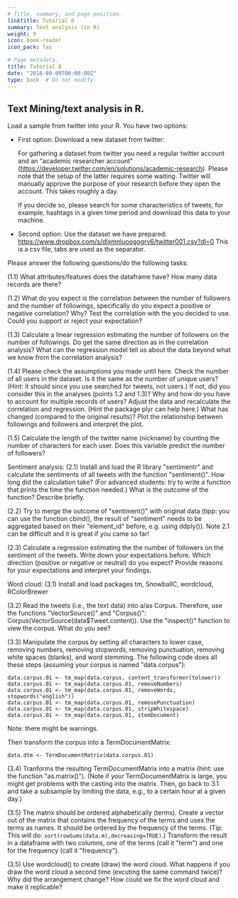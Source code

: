 ```yaml
---
# Title, summary, and page position.
linktitle: Tutorial 8
summary: Text analysis (in R)
weight: 9
icon: book-reader
icon_pack: fas

# Page metadata.
title: Tutorial 8
date: "2018-09-09T00:00:00Z"
type: book  # Do not modify.
---
```


## Text Mining/text analysis in R.

Load a sample from twitter into your R. You have two options:
* First option: Download a new dataset from twitter:

  For gathering a dataset from twitter you need a regular twitter account and an "academic researcher account" (https://developer.twitter.com/en/solutions/academic-research). Please note that the setup of the latter requires some waiting. Twitter will manually approve the purpose of your research before they open the account. This takes roughly a day.
  
  If you decide so, please search for some characteristics of tweets, for example, hashtags in a given time period and download this data to your machine.

* Second option: Use the dataset we have prepared: https://www.dropbox.com/s/dlxmnluoogogrv6/twitter001.csv?dl=0 
  This is a csv file, tabs are used as the separator.

Please answer the following questions/do the following tasks:

(1.1) What attributes/features does the dataframe have? How many data records are there?

(1.2) What do you expect is the correlation between the number of followers and the number of followings, specifically do you expect a positive or negative correlation? Why? Test the correlation with the you decided to use. Could you support or reject your expectation?

(1.3) Calculate a linear regression estimating the number of followers on the number of followings. Do get the same direction as in the correlation analysis? What can the regression model tell us about the data beyond what we know from the correlation analysis?

(1.4) Please check the assumptions you made until here. Check the number of all users in the dataset. Is it the same as the number of unique users? (Hint: it should since you use searched for tweets, not users.) If not, did you consider this in the analyses (points 1.2 and 1.3)? Why and how do you have to account for multiple records of users? Adjust the data and recalculate the correlation and regression. (Hint the package plyr can help here.) What has changed (compared to the original results)? Plot the relationship between followings and followers and interpret the plot.

(1.5) Calculate the length of the twitter name (nickname) by counting the number of characters for each user. Does this variable predict the number of followers?

Sentiment analysis:
(2.1) Install and load the R library "sentimentr" and calculate the sentiments of all tweets with the function "sentiment()". How long did the calculation take? (For advanced students: try to write a function that prints the time the function needed.) What is the outcome of the function? Describe briefly. 

(2.2) Try to merge the outcome of "sentiment()" with original data (tipp: you can use the function cbind(), the result of "sentiment" needs to be aggregated based on their "element_id" before, e.g. using ddply()). Note 2.1 can be difficult and it is great if you came so far!

(2.3) Calculate a regression estimating the the number of followers on the sentiment of the tweets. Write down your expectations before. Which direction (positive or negative or neutral) do you expect? Provide reasons for your expectations and interpret your findings. 

Word cloud:
(3.1) Install and load packages tm, SnowballC, wordcloud, RColorBrewer

(3.2) Read the tweets (i.e., the text data) into a/as Corpus. Therefore, use the functions "VectorSource()" and "Corpus()": Corpus(VectorSource(data$Tweet.content)). Use the "inspect()" function to view the corpus. What do you see?

(3.3) Manipulate the corpus by setting all characters to lower case, removing numbers, removing stopwords, removing punctuation, removing white spaces (blanks), and word stemming. The following code does all these steps (assuming your corpus is named "data.corpus"):
```
data.corpus.01 <- tm_map(data.corpus, content_transformer(tolower))
data.corpus.01 <- tm_map(data.corpus.01, removeNumbers)
data.corpus.01 <- tm_map(data.corpus.01, removeWords, stopwords("english"))
data.corpus.01 <- tm_map(data.corpus.01, removePunctuation)
data.corpus.01 <- tm_map(data.corpus.01, stripWhitespace)
data.corpus.01 <- tm_map(data.corpus.01, stemDocument)
```
Note: there might be warnings.

Then transform the corpus into a TermDocumentMatrix:
```
data.dtm <- TermDocumentMatrix(data.corpus.01)
```
(3.4) Tranforms the resulting TermDocumentMatrix into a matrix (hint: use the function "as.matrix()"). (Note if your TermDocumentMatrix is large, you might get problems with the casting into the matrix. Then, go back to 3.1 and take a subsample by limiting the data, e.g., to a certain hour at a given day.)

(3.5) The matrix should be ordered alphabetically (terms). Create a vector out of the matrix that contains the frequency of the terms and uses the terms as names. It should be ordered by the frequency of the terms. (Tip: This will do: ```sort(rowSums(data.m),decreasing=TRUE)```.) Transform the result in a dataframe with two columns, one of the terms (call it "term") and one for the frequency (call it "frequency").

(3.5) Use wordcloud() to create (draw) the word cloud. What happens if you draw the word cloud a second time (excuting the same command twice)? Why did the arrangement change? How could we fix the word cloud and make it replicable?

